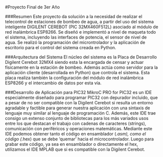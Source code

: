 #Proyecto Final de 3er Año


###Resumen
Este proyecto da solución a la necesidad de realizar el telecontrol de estaciones de bombeo de agua, a partir del uso del sistema inteligente DIGILENT CEREBOT (PIC 32MX460F512L) asociado al módulo de red inalámbrica ESP8266. Se diseñó e implementó a nivel de maqueta todo el sistema, incluyendo las interfaces de potencia, el sensor de nivel de agua. Se realizó la programación del microntrolador y la aplicación de escritorio para el control del sistema creada en Python.


###Arquitectura del Sistema
El núcleo del sistema es la Placa de Desarrollo Digilent Cerebot 32MX4  siendo esta la encargada de  censar  y actuar  físicamente en la  estación  de bombeo.  Además actúa  como servidor para la aplicación cliente (desarrollada en Python) que controla el sistema. Esta placa realiza también la configuración del módulo de red inalámbrica ESP8266 y el intercambio de datos por esta vía. 

###Desarrollo de Aplicación para PIC32 
MikroC PRO for PIC32  es un IDE especialmente diseñado  para programar PIC32 con  depurador  incluido,  que a pesar de no ser compatible  con la Digilent Cerebot si resulta un entorno agradable y factible para generar nuestra aplicación con una sintaxis de lenguaje  muy similar al lenguaje de programación C. Además, este IDE trae consigo un extenso conjunto de bibliotecas para los más variados usos entre los que destacan el trabajo con cadenas de caracteres (strings), comunicación con periféricos y operaciones matemáticas. Mediante este IDE podemos obtener tanto el código en ensamblador (*.asm), como el código (*.hex)  que se debe ‘quemar’ hacia el microcontrolador. Luego para grabar este código, ya sea en ensamblador o directamente el hex, utilizamos el IDE MPLAB que si es compatible con la Digilent Cerebot. 
